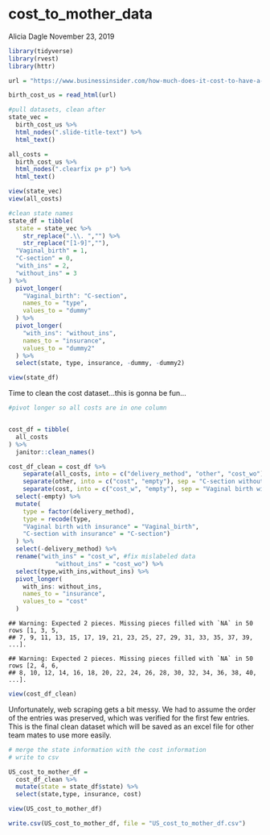 cost\_to\_mother\_data
================
Alicia Dagle
November 23, 2019

``` r
library(tidyverse)
library(rvest)
library(httr)
```

``` r
url = "https://www.businessinsider.com/how-much-does-it-cost-to-have-a-baby-2018-4#35-maine-16"

birth_cost_us = read_html(url)

#pull datasets, clean after
state_vec =
  birth_cost_us %>% 
  html_nodes(".slide-title-text") %>% 
  html_text()

all_costs = 
  birth_cost_us %>% 
  html_nodes(".clearfix p+ p") %>% 
  html_text()

view(state_vec)
view(all_costs)
```

``` r
#clean state names
state_df = tibble(
  state = state_vec %>% 
    str_replace(".\\. ","") %>%
    str_replace("[1-9]",""),
  "Vaginal_birth" = 1,
  "C-section" = 0,
  "with_ins" = 2,
  "without_ins" = 3
) %>% 
  pivot_longer(
    "Vaginal_birth": "C-section",
    names_to = "type",
    values_to = "dummy"
  ) %>% 
  pivot_longer(
    "with_ins": "without_ins",
    names_to = "insurance",
    values_to = "dummy2"
  ) %>% 
  select(state, type, insurance, -dummy, -dummy2)

view(state_df)
```

Time to clean the cost dataset…this is gonna be fun…

``` r
#pivot longer so all costs are in one column


cost_df = tibble(
  all_costs
) %>% 
  janitor::clean_names()

cost_df_clean = cost_df %>% 
    separate(all_costs, into = c("delivery_method", "other", "cost_wo"), sep = "\\:") %>% 
    separate(other, into = c("cost", "empty"), sep = "C-section without insurance" ) %>% 
    separate(cost, into = c("cost_w", "empty"), sep = "Vaginal birth without insurance")%>%
  select(-empty) %>% 
  mutate(
    type = factor(delivery_method), 
    type = recode(type,
    "Vaginal birth with insurance" = "Vaginal_birth",
    "C-section with insurance" = "C-section")
  ) %>% 
  select(-delivery_method) %>% 
  rename("with_ins" = "cost_w", #fix mislabeled data
             "without_ins" = "cost_wo") %>% 
  select(type,with_ins,without_ins) %>% 
  pivot_longer(
    with_ins: without_ins,
    names_to = "insurance",
    values_to = "cost"
  )
```

    ## Warning: Expected 2 pieces. Missing pieces filled with `NA` in 50 rows [1, 3, 5,
    ## 7, 9, 11, 13, 15, 17, 19, 21, 23, 25, 27, 29, 31, 33, 35, 37, 39, ...].

    ## Warning: Expected 2 pieces. Missing pieces filled with `NA` in 50 rows [2, 4, 6,
    ## 8, 10, 12, 14, 16, 18, 20, 22, 24, 26, 28, 30, 32, 34, 36, 38, 40, ...].

``` r
view(cost_df_clean)
```

Unfortunately, web scraping gets a bit messy. We had to assume the order
of the entries was preserved, which was verified for the first few
entries. This is the final clean dataset which will be saved as an excel
file for other team mates to use more easily.

``` r
# merge the state information with the cost information
# write to csv

US_cost_to_mother_df = 
  cost_df_clean %>% 
  mutate(state = state_df$state) %>% 
  select(state,type, insurance, cost)

view(US_cost_to_mother_df)

write.csv(US_cost_to_mother_df, file = "US_cost_to_mother_df.csv")
```
